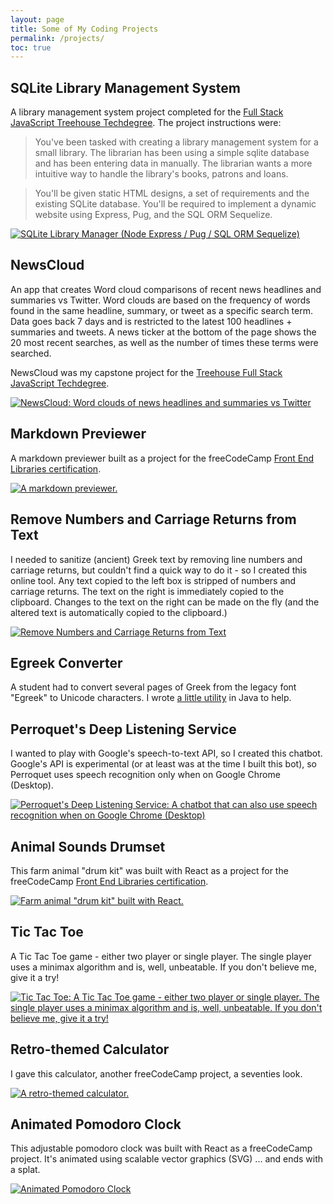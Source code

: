 ```yaml
---
layout: page
title: Some of My Coding Projects
permalink: /projects/
toc: true
---
```


## SQLite Library Management System

A library management system project completed for the [Full Stack JavaScript Treehouse Techdegree](https://www.credential.net/324e3a8f-7283-4386-8d5b-187bc0488cb2). The project instructions were:

> You've been tasked with creating a library management system for a small library. The librarian has been using a simple sqlite database and has been entering data in manually. The librarian wants a more intuitive way to handle the library's books, patrons and loans.

> You'll be given static HTML designs, a set of requirements and the existing SQLite database. You'll be required to implement a dynamic website using Express, Pug, and the SQL ORM Sequelize.

<!-- | Node.js | Express | Pug | SQL | Sequelize ORM | -->

[![SQLite Library Manager (Node Express / Pug / SQL ORM Sequelize)](/media/projects/SQLite_library_manager.png)](https://github.com/rhvdbergh/SQLite-Library-Manager)

## NewsCloud

An app that creates Word cloud comparisons of recent news headlines and summaries vs Twitter. Word clouds are based on the frequency of words found in the same headline, summary, or tweet as a specific search term. Data goes back 7 days and is restricted to the latest 100 headlines + summaries and tweets. A news ticker at the bottom of the page shows the 20 most recent searches, as well as the number of times these terms were searched.

NewsCloud was my capstone project for the [Treehouse Full Stack JavaScript Techdegree](https://www.credential.net/324e3a8f-7283-4386-8d5b-187bc0488cb2). 

<!-- | Node.js | Express | MongoDB | Mongoose | 
| Bootstrap | jQuery | Rest API | | -->

[![NewsCloud: Word clouds of news headlines and summaries vs Twitter](/media/projects/NewsCloud.png)](https://bit.ly/newscld)


## Markdown Previewer

A markdown previewer built as a project for the freeCodeCamp [Front End Libraries certification](https://www.freecodecamp.org/certification/rhvdbergh/front-end-libraries).

<!-- | JavaScript | HTML | CSS | marked.js |-->

[![A markdown previewer.](/media/projects/markdown_previewer.png)](https://vanderbergh.com/fcc-fel-markdown/)

## Remove Numbers and Carriage Returns from Text

I needed to sanitize (ancient) Greek text by removing line numbers and carriage returns, but couldn't find a quick way to do it - so I created this online tool. Any text copied to the left box is stripped of numbers and carriage returns. The text on the right is immediately copied to the clipboard. Changes to the text on the right can be made on the fly (and the altered text is automatically copied to the clipboard.)

<!-- | JavaScript | HTML | CSS | -->

[![Remove Numbers and Carriage Returns from Text](/media/projects/remnum.png)](https://vanderbergh.com/remnum/)

## Egreek Converter

A student had to convert several pages of Greek from the legacy font "Egreek" to Unicode characters. I wrote [a little utility](https://github.com/rhvdbergh/Greek-Converter) in Java to help.

<!-- | Java | -->

## Perroquet's Deep Listening Service

I wanted to play with Google's speech-to-text API, so I created this chatbot. Google's API is experimental (or at least was at the time I built this bot), so Perroquet uses speech recognition only when on Google Chrome (Desktop).

[![Perroquet's Deep Listening Service: A chatbot that can also use speech recognition when on Google Chrome (Desktop)](/media/projects/perroquet.png)](https://rhvdbergh.github.io/perroquet/)

## Animal Sounds Drumset

This farm animal "drum kit" was built with React as a project for the freeCodeCamp [Front End Libraries certification](https://www.freecodecamp.org/certification/rhvdbergh/front-end-libraries). 

<!-- | React | CSS | HTML | JavaScript | -->

[![Farm animal "drum kit" built with React.](/media/projects/animal_sounds_drumset.png)](https://vanderbergh.com/fcc-fel-drum/)

## Tic Tac Toe

A Tic Tac Toe game - either two player or single player. The single player uses a minimax algorithm and is, well, unbeatable. If you don't believe me, give it a try! 

[![Tic Tac Toe: A Tic Tac Toe game - either two player or single player. The single player uses a minimax algorithm and is, well, unbeatable. If you don't believe me, give it a try!](/media/projects/Tic_Tac_Toe.png)](https://rhvdbergh.github.io/Tic-Tac-Toe-TTP4/)

## Retro-themed Calculator

I gave this calculator, another freeCodeCamp project, a seventies look.

<!-- | React | CSS | HTML | JavaScript | -->

[![A retro-themed calculator.](/media/projects/calculator.png)](https://vanderbergh.com/fcc-fel-calculator/)

## Animated Pomodoro Clock 

This adjustable pomodoro clock was built with React as a freeCodeCamp project. It's animated using scalable vector graphics (SVG) ... and ends with a splat.

<!-- | React | SVG | CSS | HTML | JavaScript | -->

[![Animated Pomodoro Clock](/media/projects/pomodoro_clock.png)](https://vanderbergh.com/fcc-fel-pomodoro/)